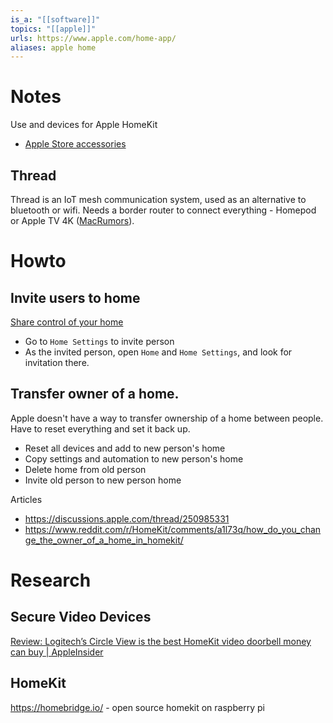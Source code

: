 ```yaml
---
is_a: "[[software]]"
topics: "[[apple]]"
urls: https://www.apple.com/home-app/
aliases: apple home
---
```

# Notes
Use and devices for Apple HomeKit
- [Apple Store accessories](https://www.apple.com/shop/accessories/all/homekit)

## Thread
Thread is an IoT mesh communication system, used as an alternative to bluetooth or wifi. Needs a border router to connect everything - Homepod or Apple TV 4K ([MacRumors](https://www.macrumors.com/2021/04/20/apple-tv-4k-thread-wifi-6-hdmi-2-1/)). 

# Howto
## Invite users to home
[Share control of your home](https://support.apple.com/en-us/HT208709)
- Go to `Home Settings` to invite person
- As the invited person, open `Home` and `Home Settings`, and look for invitation there.

## Transfer owner of a home.
Apple doesn't have a way to transfer ownership of a home between people. Have to reset everything and set it back up.
- Reset all devices and add to new person's home
- Copy settings and automation to new person's home
- Delete home from old person
- Invite old person to new person home

Articles
- https://discussions.apple.com/thread/250985331
- https://www.reddit.com/r/HomeKit/comments/a1l73q/how_do_you_change_the_owner_of_a_home_in_homekit/

# Research
## Secure Video Devices
[Review: Logitech’s Circle View is the best HomeKit video doorbell money can buy | AppleInsider](https://appleinsider.com/articles/21/03/10/review-logitechs-circle-view-is-the-best-homekit-video-doorbell-money-can-buy)

## HomeKit
https://homebridge.io/ - open source homekit on raspberry pi
